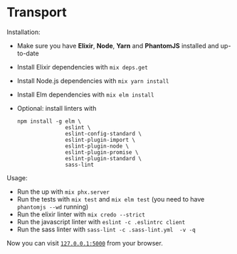 # Transport

Installation:

  * Make sure you have **Elixir**, **Node**, **Yarn** and **PhantomJS** installed and up-to-date
  * Install Elixir dependencies with `mix deps.get`
  * Install Node.js dependencies with `mix yarn install`
  * Install Elm dependencies with `mix elm install`
  * Optional: install linters with

    ```
    npm install -g elm \
                   eslint \
                   eslint-config-standard \
                   eslint-plugin-import \
                   eslint-plugin-node \
                   eslint-plugin-promise \
                   eslint-plugin-standard \
                   sass-lint
    ```

Usage:

  * Run the up with `mix phx.server`
  * Run the tests with `mix test` and `mix elm test` (you need to have `phantomjs --wd` running)
  * Run the elixir linter with `mix credo --strict`
  * Run the javascript linter with `eslint -c .eslintrc client`
  * Run the sass linter with `sass-lint -c .sass-lint.yml  -v -q`

Now you can visit [`127.0.0.1:5000`](http://127.0.0.1:5000) from your browser.
